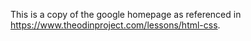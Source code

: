 This is a copy of the google homepage as referenced in https://www.theodinproject.com/lessons/html-css.
